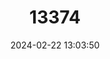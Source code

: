 ---
title: "13374"
category: "Micronaspis floridana"
draft: false
date: 2024-02-22 13:03:50
languages:
  English: ["Florida Intertidal Firefly"]
---